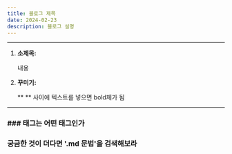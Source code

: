 ```yaml
---
title: 블로그 제목
date: 2024-02-23
description: 블로그 설명
---
```


---

1. **소제목:**

   내용

2. **꾸미기:**

   \*\* \*\* 사이에 텍스트를 넣으면 bold체가 됨

---

### ### 태그는 어떤 태그인가

### 궁금한 것이 더다면 '.md 문법'을 검색해보라
